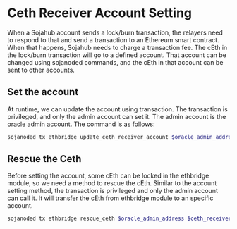 # Ceth Receiver Account Setting
When a Sojahub account sends a lock/burn transaction, the relayers need to respond to that and send a transaction to an Ethereum smart contract.
When that happens, Sojahub needs to charge a transaction fee. The cEth in the lock/burn transaction will go to a defined account.
That account can be changed using sojanoded commands, and the cEth in that account can be sent to other accounts.

## Set the account
At runtime, we can update the account using transaction.
The transaction is privileged, and only the admin account can set it.
The admin account is the oracle admin account. The command is as follows:

```bash
sojanoded tx ethbridge update_ceth_receiver_account $oracle_admin_address $ceth_receiver_account --node tcp://rpc.sojahub.finance:80 --keyring-backend=file --chain-id=sojahub --from=$oracle_admin_moniker --fees=100000fury
```

## Rescue the Ceth
Before setting the account, some cEth can be locked in the ethbridge module, so we need a method to rescue the cEth.
Similar to the account setting method, the transaction is privileged and only the admin account can call it.
It will transfer the cEth from ethbridge module to an specific account.

```bash
sojanoded tx ethbridge rescue_ceth $oracle_admin_address $ceth_receiver_account $ceth_amount --node tcp://rpc.sojahub.finance:80 --keyring-backend=file --chain-id=sojahub --from=$oracle_admin_moniker --fees=100000fury
```
